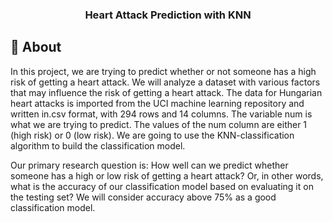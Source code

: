 <h3 align="center">Heart Attack Prediction with KNN</h3>

## 🧐 About 

In this project, we are trying to predict whether or not someone has a high risk of getting a heart attack. We will analyze a dataset with various factors that may influence the risk of getting a heart attack. The data for Hungarian heart attacks is imported from the UCI machine learning repository and written in.csv format, with 294 rows and 14 columns. The variable num is what we are trying to predict. The values of the num column are either 1 (high risk) or 0 (low risk). We are going to use the KNN-classification algorithm to build the classification model.

Our primary research question is: How well can we predict whether someone has a high or low risk of getting a heart attack? Or, in other words, what is the accuracy of our classification model based on evaluating it on the testing set? We will consider accuracy above 75% as a good classification model.
